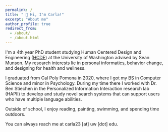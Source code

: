 ```yaml
---
permalink: /
title: " 👋 Hi, I'm Carla!"
excerpt: "About me"
author_profile: true
redirect_from: 
  - /about/
  - /about.html
---
```

I'm a 4th year PhD student studying Human Centered Design and Engineering ([HCDE](https://www.hcde.washington.edu/)) at the University of Washington advised by Sean Munson. My research interests lie in personal informatics, behavior change, and designing for health and wellness.

I graduated from Cal Poly Pomona in 2020, where I got my BS in Computer Science and minor in Psychology. During my time there I worked with Dr. Ben Stiechen in the Personalized Information Interaction research lab (HAPII) to develop and study novel search systems that can support users who have multiple language abilities.

Outside of school, I enjoy reading, painting, swimming, and spending time outdoors. 

You can always reach me at carla23 [at] uw [dot] edu.



